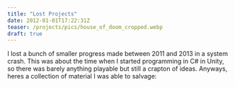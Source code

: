 ```yaml
---
title: "Lost Projects"
date: 2012-01-01T17:22:31Z
teaser: /projects/pics/house_of_doom_cropped.webp
draft: true
---
```


I lost a bunch of smaller progress made between 2011 and 2013 in a system
crash. This was about the time when I started programming in C# in Unity, so
there was barely anything playable but still a crapton of ideas. Anyways, heres
a collection of material I was able to salvage:
